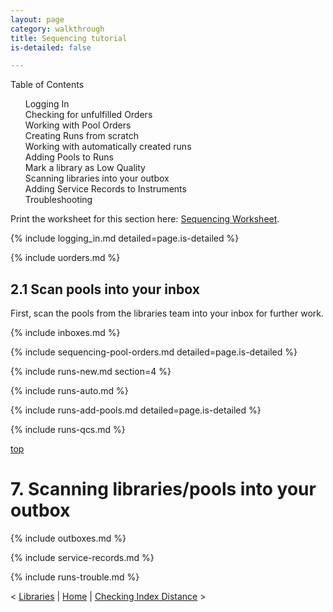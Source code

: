```yaml
---
layout: page
category: walkthrough
title: Sequencing tutorial
is-detailed: false

---
```


<div id="toc">
Table of Contents
<ol>
   <li><a href="#logging_in">Logging In</a></li>
   <li><a href="#uorders">Checking for unfulfilled Orders</a></li>
   <li><a href="#sequencing-pool-orders">Working with Pool Orders</a></li>
   <li><a href="#runs-new">Creating Runs from scratch</a></li>
   <li><a href="#runs-auto">Working with automatically created runs</a></li>
   <li><a href="#runs-add-pools">Adding Pools to Runs</a></li>
   <li><a href="#runs-qcs">Mark a library as Low Quality</a></li>
   <li><a href="#boxes">Scanning libraries into your outbox</a></li>
   <li><a href="#service-records">Adding Service Records to Instruments</a></li>
   <li><a href="#runs-trouble">Troubleshooting</a></li>
</ol>
</div>

<div id="infobox">
Print the worksheet for this section here: <a href="worksheet-plain-sequencing">Sequencing Worksheet</a>.
</div>

{% include logging_in.md detailed=page.is-detailed %}

{% include uorders.md %}

## 2.1 Scan pools into your inbox

First, scan the pools from the libraries team into your inbox for further
work.

{% include inboxes.md %}

{% include sequencing-pool-orders.md detailed=page.is-detailed %}

{% include runs-new.md section=4 %}

{% include runs-auto.md %}

{% include runs-add-pools.md detailed=page.is-detailed %}

{% include runs-qcs.md %}

<a name="boxes" href="#" id="toplink">top</a>

# 7. Scanning libraries/pools into your outbox

{% include outboxes.md %}

{% include service-records.md %}

{% include runs-trouble.md %}

< <a href="tutorial-plain-libraries">Libraries</a> | <a href="index-plain">Home</a> | <a href="tutorial-plain-index-distance">Checking Index Distance</a> >
